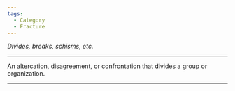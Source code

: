 ```yaml
---
tags:
  - Category
  - Fracture
---
```

*Divides, breaks, schisms, etc.*



---

An altercation, disagreement, or confrontation that divides a group or organization.

---